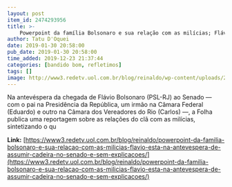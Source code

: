```yaml
---
layout: post
item_id: 2474293956
title: >-
    Powerpoint da família Bolsonaro e sua relação com as milícias; Flávio está na antevéspera de assumir cadeira no Senado. E sem explicações
author: Tatu D'Oquei
date: 2019-01-30 20:58:00
pub_date: 2019-01-30 20:58:00
time_added: 2019-12-23 21:37:44
categories: [bandido bom, refletimos]
tags: []
image: http://www3.redetv.uol.com.br/blog/reinaldo/wp-content/uploads/2019/01/powerpoint-da-familia-bolsonaro-e-sua-relacao-com-as-milicias-flavio-esta-na-antevespera-de-assumir-cadeira-no-senado-e-sem-explicacoes-4-1024x662.jpg
---
```


Na antevéspera da chegada de Flávio Bolsonaro (PSL-RJ) ao Senado — com o pai na Presidência da República, um irmão na Câmara Federal (Eduardo) e outro na Câmara dos Vereadores do Rio (Carlos) —, a Folha publica uma reportagem sobre as relações do clã com as milícias, sintetizando o qu

**Link:** [https://www3.redetv.uol.com.br/blog/reinaldo/powerpoint-da-familia-bolsonaro-e-sua-relacao-com-as-milicias-flavio-esta-na-antevespera-de-assumir-cadeira-no-senado-e-sem-explicacoes/](https://www3.redetv.uol.com.br/blog/reinaldo/powerpoint-da-familia-bolsonaro-e-sua-relacao-com-as-milicias-flavio-esta-na-antevespera-de-assumir-cadeira-no-senado-e-sem-explicacoes/)

